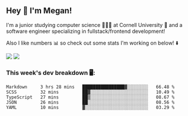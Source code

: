## Hey 👋 I'm Megan! 
I'm a junior studying computer science 👩🏻‍💻 at Cornell University 🐻 and a software engineer specializing in fullstack/frontend development!

Also I like numbers 📊 so check out some stats I'm working on below! ⬇️

<img src="https://github-readme-stats.vercel.app/api?username=meganyin13&show_icons=true&hide=stars&count_private=true" />

<img src="https://github-readme-stats.vercel.app/api/top-langs/?username=meganyin13&layout=compact&hide=Jupyter%20Notebook" />

### This week's dev breakdown 🖥:
<!--START_SECTION:waka-->
```text
Markdown     3 hrs 28 mins   ████████████████▓░░░░░░░░   66.48 % 
SCSS         32 mins         ██▓░░░░░░░░░░░░░░░░░░░░░░   10.49 % 
TypeScript   27 mins         ██▒░░░░░░░░░░░░░░░░░░░░░░   08.67 % 
JSON         26 mins         ██░░░░░░░░░░░░░░░░░░░░░░░   08.56 % 
YAML         10 mins         ▓░░░░░░░░░░░░░░░░░░░░░░░░   03.29 % 
```
<!--END_SECTION:waka-->